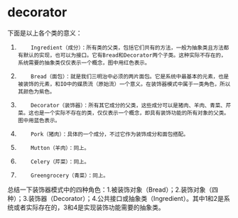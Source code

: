 # decorator
下面是以上各个类的意义：
1.         Ingredient（成分）：所有类的父类，包括它们共有的方法，一般为抽象类且方法都有默认的实现，也可以为接口。它有Bread和Decorator两个子类。这种实际不存在的，系统需要的抽象类仅仅表示一个概念，图中用红色表示。
2.         Bread（面包）：就是我们三明治中必须的两片面包。它是系统中最基本的元素，也是被装饰的元素，和IO中的媒质流（原始流）一个意义。在装饰器模式中属于一类角色，所以其颜色为紫色。
3.         Decorator（装饰器）：所有其它成分的父类，这些成分可以是猪肉、羊肉、青菜、芹菜。这也是一个实际不存在的类，仅仅表示一个概念，即具有装饰功能的所有对象的父类。图中用蓝色表示。
4.         Pork（猪肉）：具体的一个成分，不过它作为装饰成分和面包搭配。
5.         Mutton（羊肉）：同上。
6.         Celery（芹菜）：同上。
7.         Greengrocery（青菜）：同上。
总结一下装饰器模式中的四种角色：1.被装饰对象（Bread）；2.装饰对象（四种）；3.装饰器（Decorator）；4.公共接口或抽象类（Ingredient）。其中1和2是系统或者实际存在的，3和4是实现装饰功能需要的抽象类。

